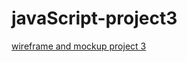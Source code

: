 # javaScript-project3
[wireframe and mockup project 3](https://miro.com/welcomeonboard/cTRYWUNIZDRlVGRRcEwxOFlUblFuYlRsNzVKNzVLVngzVmhwMlFZa0pPb1FTd0RwdHM5cHJCYzZ5S0lhcWV4bHwzMDc0NDU3MzYzMDY0NTI3Mjg5fDI=?share_link_id=83027663383)
